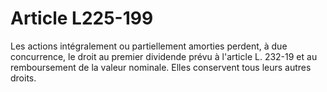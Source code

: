 # Article L225-199

Les actions intégralement ou partiellement amorties perdent, à due concurrence, le droit au premier dividende prévu à l'article L. 232-19 et au remboursement de la valeur nominale. Elles conservent tous leurs autres droits.